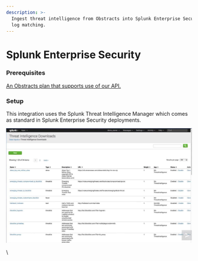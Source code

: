 ```yaml
---
description: >-
  Ingest threat intelligence from Obstracts into Splunk Enterprise Security for
  log matching.
---
```


# Splunk Enterprise Security

### Prerequisites

[An Obstracts plan that supports use of our API.](https://www.obstracts.com/pricing/)

### Setup

This integration uses the Splunk Threat Intelligence Manager which comes as standard in Splunk Enterprise Security deployments.

![Splunk Threat Intelligence Manager](<../.gitbook/assets/splunk-threat-intel (1).jpeg>)

\
